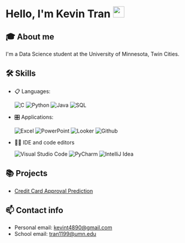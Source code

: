 # Hello, I'm Kevin Tran <img src="https://github.com/abdoachhoubi/abdoachhoubi/blob/main/gifs/Hi.gif" width="30"></h2>
## 🎓 About me
I'm a Data Science student at the University of Minnesota, Twin Cities.

## 🛠 Skills
- 📋 Languages: 
    
    ![C](https://img.shields.io/badge/C-00599C?style=for-the-badge&logo=c&logoColor=white)
    ![Python](https://img.shields.io/badge/Python-3776AB?style=for-the-badge&logo=python&logoColor=white)
    ![Java](https://img.shields.io/badge/Java-ED8B00?style=for-the-badge&logo=openjdk&logoColor=white)
    ![SQL](https://img.shields.io/badge/PostgreSQL-316192?style=for-the-badge&logo=postgresql&logoColor=white)

- 🎛️ Applications:
    
    ![Excel](https://img.shields.io/badge/Microsoft_Excel-217346?style=for-the-badge&logo=microsoft-excel&logoColor=white)
    ![PowerPoint](https://img.shields.io/badge/Microsoft_PowerPoint-B7472A?style=for-the-badge&logo=microsoft-powerpoint&logoColor=white)
    ![Looker](https://img.shields.io/badge/Looker-4285F4.svg?style=for-the-badge&logo=Looker&logoColor=white)
    ![Github](https://img.shields.io/badge/GitHub-100000?style=for-the-badge&logo=github&logoColor=white)
    

- 👩‍💻 IDE and code editors
    
    ![Visual Studio Code](https://img.shields.io/badge/Visual_Studio_Code-0078D4?style=for-the-badge&logo=visual%20studio%20code&logoColor=white)
    ![PyCharm](https://img.shields.io/badge/PyCharm-000000.svg?&style=for-the-badge&logo=PyCharm&logoColor=white)
    ![IntelliJ Idea](https://img.shields.io/badge/IntelliJ%20IDEA-000000.svg?style=for-the-badge&logo=IntelliJ-IDEA&logoColor=white)

## 📚 Projects
- [Credit Card Approval Prediction](https://github.com/kevint4890/CreditCardApproval)

## 📫 Contact info
- Personal email: kevint4890@gmail.com
- School email: tran1199@umn.edu
